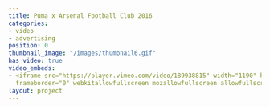 ```yaml
---
title: Puma x Arsenal Football Club 2016
categories:
- video
- advertising
position: 0
thumbnail_image: "/images/thumbnail6.gif"
has_video: true
video_embeds:
- <iframe src="https://player.vimeo.com/video/189938815" width="1190" height="720"
  frameborder="0" webkitallowfullscreen mozallowfullscreen allowfullscreen></iframe>
layout: project
---
```


